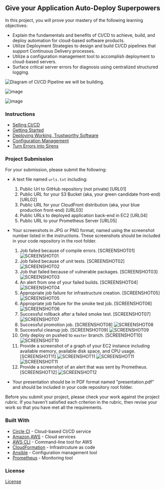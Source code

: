 
## Give your Application Auto-Deploy Superpowers

In this project, you will prove your mastery of the following learning objectives:

- Explain the fundamentals and benefits of CI/CD to achieve, build, and deploy automation for cloud-based software products.
- Utilize Deployment Strategies to design and build CI/CD pipelines that support Continuous Delivery processes.
- Utilize a configuration management tool to accomplish deployment to cloud-based servers.
- Surface critical server errors for diagnosis using centralized structured logging.

![Diagram of CI/CD Pipeline we will be building.](udapeople-pipeline.png)

![image](https://user-images.githubusercontent.com/6891966/204634658-a58147ad-0a97-44c0-af14-bf7b69e0e3ee.png)

![image](https://user-images.githubusercontent.com/6891966/204634812-fc231954-bb67-4e5c-829b-fa1ed740a2d9.png)


### Instructions

* [Selling CI/CD](instructions/0-selling-cicd.md)
* [Getting Started](instructions/1-getting-started.md)
* [Deploying Working, Trustworthy Software](instructions/2-deploying-trustworthy-code.md)
* [Configuration Management](instructions/3-configuration-management.md)
* [Turn Errors into Sirens](instructions/4-turn-errors-into-sirens.md)

### Project Submission

For your submission, please submit the following:

- A text file named `urls.txt` including:
  1. Public Url to GitHub repository (not private) [URL01]
  1. Public URL for your S3 Bucket (aka, your green candidate front-end) [URL02]
  1. Public URL for your CloudFront distribution (aka, your blue production front-end) [URL03]
  1. Public URLs to deployed application back-end in EC2 [URL04]
  1. Public URL to your Prometheus Server [URL05]
- Your screenshots in JPG or PNG format, named using the screenshot number listed in the instructions. These screenshots should be included in your code repository in the root folder.
  1. Job failed because of compile errors. [SCREENSHOT01]
![SCREENSHOT01](SCREENSHOT01.jpg)
  1. Job failed because of unit tests. [SCREENSHOT02]
![SCREENSHOT02](SCREENSHOT02.jpg)
  1. Job that failed because of vulnerable packages. [SCREENSHOT03]
![SCREENSHOT03](SCREENSHOT03.jpg)
  1. An alert from one of your failed builds. [SCREENSHOT04]
![SCREENSHOT04](SCREENSHOT04.jpg)
  1. Appropriate job failure for infrastructure creation. [SCREENSHOT05]
![SCREENSHOT05](SCREENSHOT05.jpg)
  1. Appropriate job failure for the smoke test job. [SCREENSHOT06]
![SCREENSHOT06](SCREENSHOT06.jpg)
  1. Successful rollback after a failed smoke test. [SCREENSHOT07]  
![SCREENSHOT07](SCREENSHOT07.jpg)
  1. Successful promotion job. [SCREENSHOT08]
![SCREENSHOT08](SCREENSHOT08.jpg)
  1. Successful cleanup job. [SCREENSHOT09]
![SCREENSHOT09](SCREENSHOT09.jpg)
  1. Only deploy on pushed to `master` branch. [SCREENSHOT10]
![SCREENSHOT10](SCREENSHOT10.jpg)
  1. Provide a screenshot of a graph of your EC2 instance including available memory, available disk space, and CPU usage. [SCREENSHOT11]
![SCREENSHOT11](SCREENSHOT11-cpu.jpg)
![SCREENSHOT11](SCREENSHOT11-disk.jpg)
![SCREENSHOT11](SCREENSHOT11-memory.jpg)
  1. Provide a screenshot of an alert that was sent by Prometheus. [SCREENSHOT12]
![SCREENSHOT12](SCREENSHOT12.jpg)

- Your presentation should be in PDF format named "presentation.pdf" and should be included in your code repository root folder. 

Before you submit your project, please check your work against the project rubric. If you haven’t satisfied each criterion in the rubric, then revise your work so that you have met all the requirements. 

### Built With

- [Circle CI](www.circleci.com) - Cloud-based CI/CD service
- [Amazon AWS](https://aws.amazon.com/) - Cloud services
- [AWS CLI](https://aws.amazon.com/cli/) - Command-line tool for AWS
- [CloudFormation](https://aws.amazon.com/cloudformation/) - Infrastrcuture as code
- [Ansible](https://www.ansible.com/) - Configuration management tool
- [Prometheus](https://prometheus.io/) - Monitoring tool

### License

[License](LICENSE.md)
